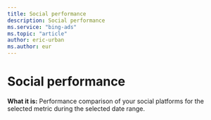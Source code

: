 ```yaml
---
title: Social performance
description: Social performance
ms.service: "bing-ads"
ms.topic: "article"
author: eric-urban
ms.author: eur
---
```


# Social performance

**What it is:**  Performance comparison of your social platforms for the selected metric during the selected date range.


